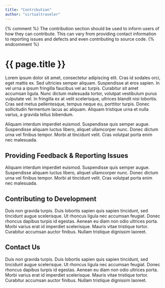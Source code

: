 ```yaml
---
title: "Contribution"
author: "virtualtraveler"
---
```


{% comment %}
    The contribution section should be used to inform users of how they can contribute. This can vary from providing contact information to  reporting issues and defects and even contributing to source code.
{% endcomment %}


# {{ page.title }}

Lorem ipsum dolor sit amet, consectetur adipiscing elit. Cras id sodales orci, eget mattis ex. Sed ultricies semper aliquam. Suspendisse at eros sapien. In vel urna a ipsum fringilla faucibus vel ac turpis. Curabitur sit amet accumsan ligula. Nunc dictum malesuada tortor, volutpat vestibulum purus vulputate vel. In fringilla ex at velit scelerisque, ultrices blandit nisi lobortis. Cras sed metus pellentesque, tempus neque eu, porttitor turpis. Donec sollicitudin fermentum lacus ac aliquam. Aliquam tristique urna et nulla varius, a gravida tellus bibendum.

Aliquam interdum imperdiet euismod. Suspendisse quis semper augue. Suspendisse aliquam luctus libero, aliquet ullamcorper nunc. Donec dictum urna vel finibus tempor. Morbi at tincidunt velit. Cras volutpat porta enim nec malesuada. 


## Providing Feedback & Reporting Issues

Aliquam interdum imperdiet euismod. Suspendisse quis semper augue. Suspendisse aliquam luctus libero, aliquet ullamcorper nunc. Donec dictum urna vel finibus tempor. Morbi at tincidunt velit. Cras volutpat porta enim nec malesuada. 


## Contributing to Development
 
Duis non gravida turpis. Duis lobortis sapien quis sapien tincidunt, sed tincidunt augue scelerisque. Ut rhoncus ligula nec accumsan feugiat. Donec rhoncus dapibus turpis id egestas. Aenean eu diam non odio ultrices porta. Morbi varius erat id imperdiet scelerisque. Mauris vitae tristique tortor. Curabitur accumsan auctor finibus. Nullam tristique dignissim laoreet.


## Contact Us

Duis non gravida turpis. Duis lobortis sapien quis sapien tincidunt, sed tincidunt augue scelerisque. Ut rhoncus ligula nec accumsan feugiat. Donec rhoncus dapibus turpis id egestas. Aenean eu diam non odio ultrices porta. Morbi varius erat id imperdiet scelerisque. Mauris vitae tristique tortor. Curabitur accumsan auctor finibus. Nullam tristique dignissim laoreet.